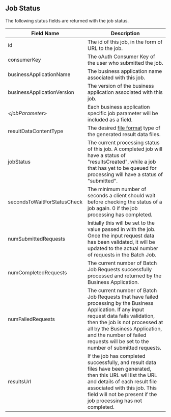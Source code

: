 ## Job Status
The following status fields are returned with the job status.

<div class="table-responsive">
<table class="table table-striped tabled-bordered table-condensed">
  <thead>
    <tr>
      <th>Field Name</th>
      <th>Description</th>
    </tr>
  </thead>
  <tbody>
    <tr>
      <td>id</td>
      <td>The id of this job, in the form of URL to the job.</td>
    </tr>
    <tr>
      <td>consumerKey</td>
      <td>The oAuth Consumer Key of the user who submitted the job.</td>
    </tr>
    <tr>
      <td>businessApplicationName</td>
      <td>The business application name associated with this job.</td>
    </tr>
    <tr>
      <td>businessApplicationVersion</td>
      <td>The version of the business application associated with this job.</td>
    </tr>
    <tr>
      <td><i>&lt;jobParameter&gt;</i></td>
      <td>Each business application specific job parameter will be included as a field.</td>
    </tr>
    <tr>
      <td>resultDataContentType</td>
      <td>The desired <a href="fileFormats.html">file format</a> type of the generated
      result data files.</td>
    </tr>
    <tr>
      <td>jobStatus</td>
      <td>The current processing status of this job.  A completed job will have a status of
      "resultsCreated", while a job that has yet to be queued for processing will have a 
      status of "submitted".</td>
    </tr>
    <tr>
      <td>secondsToWaitForStatusCheck</td>
      <td>The minimum number of seconds a client should wait before checking the status of
      a job again. 0 if the job processing has completed.</td> 
    </tr>
    <tr>
      <td>numSubmittedRequests</td>
      <td>Initially this will be set to the value passed in with the job.  Once the input
      request data has been validated, it will be updated to the actual number of requests in
      the Batch Job.</td>
    </tr>
    <tr>
      <td>numCompletedRequests</td>
      <td>The current number of Batch Job Requests successfully processed and returned by the
      Business Application.</td>
    </tr>
    <tr>
      <td>numFailedRequests</td>
      <td>The current number of Batch Job Requests that have failed processing by the Business
      Application.  If any input request data fails validation, then the job is not
      processed at all by the Business Application, and the number of failed requests will be
      set to the number of submitted requests.</td>
    </tr>
    <tr>
      <td>resultsUrl</td>
      <td>If the job has completed successfully, and result data files have been generated,
      then this URL will list the URL and details of each result file associated with this job.
      This field will not be present if the job processing has not completed.</td>
    </tr>
  </tbody>
</table>
</div>